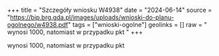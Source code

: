 +++
title = "Szczegóły wniosku W4938"
date = "2024-06-14"
source = "https://bip.brg.gda.pl/images/uploads/wnioski-do-planu-ogolnego/w4938.pdf"
tags = ["wnioski-ogolne"]
geolinks = []
raw = " wynosi 1000, natomiast w przypadku pkt "
+++

 wynosi 1000, natomiast w przypadku pkt 


